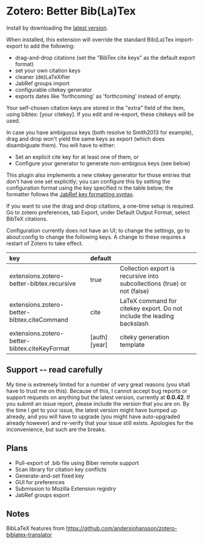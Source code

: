 # Zotero: Better Bib(La)Tex

Install by downloading the [latest version](https://raw.github.com/friflaj/zotero-better-bibtex/master/zotero-better-bibtex-0.0.42.xpi).

When installed, this extension will override the standard Bib(La)Tex import-export to add the following:

* drag-and-drop citations (set the "BibTex cite keys" as the default export format)
* set your own citation keys
* cleaner (de)LaTeXifier
* JabRef groups import
* configurable citekey generator
* exports dates like 'forthcoming' as 'forthcoming' instead of empty.

Your self-chosen citation keys are stored in the "extra" field of the item, using bibtex: [your citekey]. If you edit
and re-export, these citekeys will be used.

In case you have ambiguous keys (both resolve to Smith2013 for example), drag and drop won't yield the same keys
as export (which does disambiguate them). You will have to either:
* Set an explicit cite key for at least one of them, or
* Configure your generator to generate non-ambigous keys (see below)

This plugin also implements a new citekey generator for those entries that don't have one set explicitly; you can
configure this by setting the configuration format using the key specified ni the table below; the formatter follows the
[JabRef key formatting syntax](http://jabref.sourceforge.net/help/LabelPatterns.php).

If you want to use the drag and drop citations, a one-time setup is required. Go to zotero preferences, tab Export, under Default Output Format, select BibTeX
citations.

Configuration currently does not have an UI; to change the settings, go to about:config to change the following keys.
A change to these requires a restart of Zotero to take effect.

| key                                         | default                    |                                                                           |
|:------------------------------------------- |:-------------------------- |:------------------------------------------------------------------------- |
extensions.zotero-better-bibtex.recursive     | true                       | Collection export is recursive into subcollections (true) or not (false)  |
extensions.zotero-better-bibtex.citeCommand   | cite                       | LaTeX command for citekey export. Do not include the leading backslash    |
extensions.zotero-better-bibtex.citeKeyFormat | \[auth]\[year]             | citeky generation template                                                |

## Support -- read carefully

My time is extremely limited for a number of very great reasons (you shall have to trust me on this). Because of this, I cannot accept bug reports
or support requests on anything but the latest version, currently at **0.0.42**. If you submit an issue report,
please include the version that you are on. By the time I get to your issue, the latest version might have bumped up already, and you
will have to upgrade (you might have auto-upgraded already however) and re-verify that your issue still exists. Apologies for the inconvenience, but such
are the breaks.

## Plans

* Pull-export of .bib file using Biber remote support
* Scan library for citation key conflicts
* Generate-and-set fixed key
* GUI for preferences
* Submission to Mozilla Extension registry
* JabRef groups export

## Notes

BibLaTeX features from https://github.com/andersjohansson/zotero-biblatex-translator

